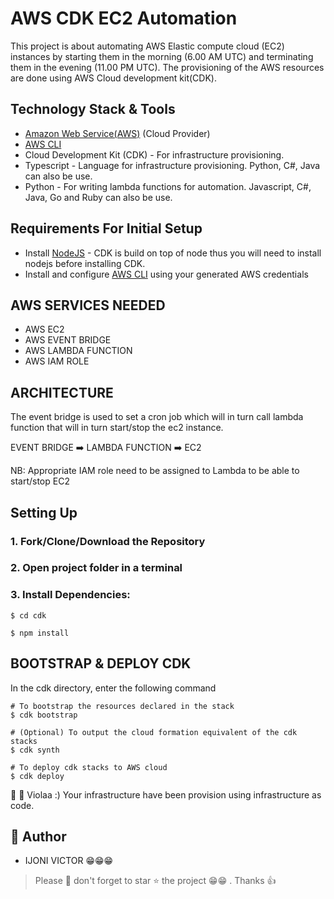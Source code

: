 # AWS CDK EC2 Automation

This project is about automating AWS Elastic compute cloud (EC2) instances by starting them in the morning (6.00 AM UTC) and terminating them in the evening (11.00 PM UTC). The provisioning of the AWS resources are done using AWS Cloud development kit(CDK).


## Technology Stack & Tools

- [Amazon Web Service(AWS)](https://aws.amazon.com/) (Cloud Provider)
- [AWS CLI](https://aws.amazon.com/cli/) 
- Cloud Development Kit (CDK) - For infrastructure provisioning.
- Typescript - Language for infrastructure provisioning. Python, C#, Java can also be use.
- Python  - For writing lambda functions for automation. Javascript, C#, Java, Go and Ruby can also be use.

## Requirements For Initial Setup
- Install [NodeJS](https://nodejs.org/en/) - CDK is build on top of node thus you will need to install nodejs before installing CDK.
- Install and configure [AWS CLI](https://docs.aws.amazon.com/cli/latest/userguide/cli-chap-configure.html) using your generated AWS credentials

## AWS SERVICES NEEDED

- AWS EC2
- AWS EVENT BRIDGE
- AWS LAMBDA FUNCTION
- AWS IAM ROLE

## ARCHITECTURE

The event bridge is used to set a cron job which will in turn call lambda function that will in turn start/stop the ec2 instance. 

EVENT BRIDGE :arrow_right: LAMBDA FUNCTION :arrow_right: EC2

NB: Appropriate IAM role need to be assigned to Lambda to be able to start/stop EC2

## Setting Up
### 1. Fork/Clone/Download the Repository 
### 2. Open project folder in a terminal

### 3. Install Dependencies:
```
$ cd cdk

$ npm install
```

## BOOTSTRAP & DEPLOY CDK

In the cdk directory, enter the following command

```
# To bootstrap the resources declared in the stack
$ cdk bootstrap

# (Optional) To output the cloud formation equivalent of the cdk stacks
$ cdk synth

# To deploy cdk stacks to AWS cloud
$ cdk deploy
```

 :dancers: :dancers: Violaa :) Your infrastructure have been provision using infrastructure as code.

## 🎩 Author

- IJONI VICTOR 😁😁😁

> Please :pray: don't forget to star :star: the project 😁😁 . Thanks :+1: